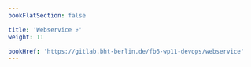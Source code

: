 ```yaml
---
bookFlatSection: false

title: 'Webservice ⤴️️'
weight: 11

bookHref: 'https://gitlab.bht-berlin.de/fb6-wp11-devops/webservice'
---
```

